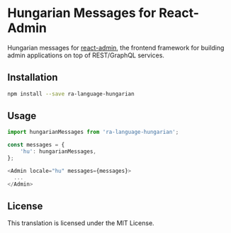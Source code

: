 # Hungarian Messages for React-Admin

Hungarian messages for [react-admin](https://github.com/marmelab/react-admin), the frontend framework for building admin applications on top of REST/GraphQL services.

## Installation

```sh
npm install --save ra-language-hungarian
```

## Usage

```js
import hungarianMessages from 'ra-language-hungarian';

const messages = {
    'hu': hungarianMessages,
};

<Admin locale="hu" messages={messages}>
  ...
</Admin>
```

## License

This translation is licensed under the MIT License.

